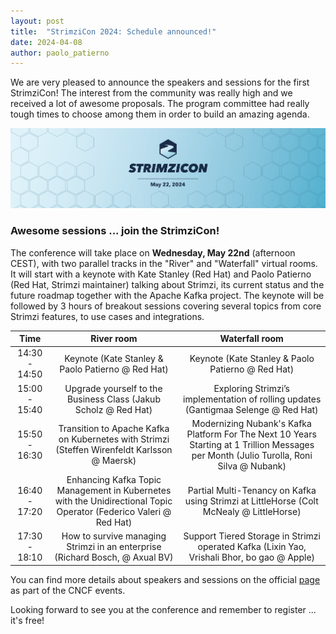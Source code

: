 ```yaml
---
layout: post
title:  "StrimziCon 2024: Schedule announced!"
date: 2024-04-08
author: paolo_patierno
---
```


We are very pleased to announce the speakers and sessions for the first StrimziCon!
The interest from the community was really high and we received a lot of awesome proposals.
The program committee had really tough times to choose among them in order to build an amazing agenda.

<!--more-->

![StrimziCon 2024 Banner](/assets/images/posts/2024-01-29-strimzicon2024-banner.png)

### Awesome sessions ... join the StrimziCon! 

The conference will take place on <b>Wednesday, May 22nd</b> (afternoon CEST), with two parallel tracks in the "River" and "Waterfall" virtual rooms.
It will start with a keynote with Kate Stanley (Red Hat) and Paolo Patierno (Red Hat, Strimzi maintainer) talking about Strimzi, its current status and the future roadmap together with the Apache Kafka project.
The keynote will be followed by 3 hours of breakout sessions covering several topics from core Strimzi features, to use cases and integrations.

| Time | River room | Waterfall room |
|:---:|:---:|:---:|
| 14:30 - 14:50 | Keynote (Kate Stanley & Paolo Patierno @ Red Hat) | Keynote (Kate Stanley & Paolo Patierno @ Red Hat) |
| 15:00 - 15:40 | Upgrade yourself to the Business Class (Jakub Scholz @ Red Hat) | Exploring Strimzi’s implementation of rolling updates (Gantigmaa Selenge @ Red Hat) |
| 15:50 - 16:30 | Transition to Apache Kafka on Kubernetes with Strimzi (Steffen Wirenfeldt Karlsson @ Maersk) | Modernizing Nubank's Kafka Platform For The Next 10 Years Starting at 1 Trillion Messages per Month (Julio Turolla, Roni Silva @ Nubank) |
| 16:40 - 17:20 | Enhancing Kafka Topic Management in Kubernetes with the Unidirectional Topic Operator (Federico Valeri @ Red Hat) | Partial Multi-Tenancy on Kafka using Strimzi at LittleHorse (Colt McNealy @ LittleHorse) |
| 17:30 - 18:10 | How to survive managing Strimzi in an enterprise (Richard Bosch, @ Axual BV) | Support Tiered Storage in Strimzi operated Kafka (Lixin Yao, Vrishali Bhor, bo gao @ Apple) |

You can find more details about speakers and sessions on the official [page](https://community.cncf.io/events/details/cncf-virtual-project-events-2024-hosted-by-cncf-presents-strimzicon-2024-virtual/) as part of the CNCF events.

Looking forward to see you at the conference and remember to register ... it's free!
